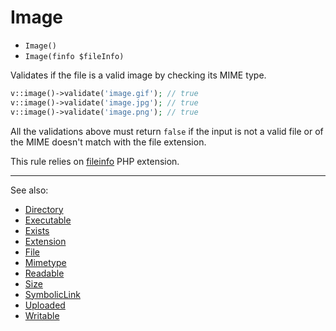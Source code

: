 # Image

- `Image()`
- `Image(finfo $fileInfo)`

Validates if the file is a valid image by checking its MIME type.

```php
v::image()->validate('image.gif'); // true
v::image()->validate('image.jpg'); // true
v::image()->validate('image.png'); // true
```

All the validations above must return `false` if the input is not a valid file
or of the MIME doesn't match with the file extension.

This rule relies on [fileinfo](http://php.net/fileinfo) PHP extension.

***
See also:

  * [Directory](Directory.md)
  * [Executable](Executable.md)
  * [Exists](Exists.md)
  * [Extension](Extension.md)
  * [File](File.md)
  * [Mimetype](Mimetype.md)
  * [Readable](Readable.md)
  * [Size](Size.md)
  * [SymbolicLink](SymbolicLink.md)
  * [Uploaded](Uploaded.md)
  * [Writable](Writable.md)

